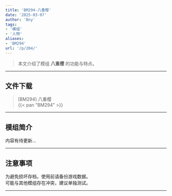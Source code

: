 ```yaml
---
title: 'BM294-八重樱'
date: '2025-03-07'
author: 'Bny'
tags:
- '模组'
- '人物'
aliases:
- 'BM294'
url: '/p/204/'
---
```


> 本文介绍了模组 **八重樱** 的功能与特点。

---

## 文件下载

> [BM294] 八重樱  
{{< pan "BM294" >}}  

---

## 模组简介

>  
内容有待更新...  

---

## 注意事项

>  
为避免损坏存档，使用前请备份游戏数据。  
可能与其他模组存在冲突，建议单独测试。  

---

